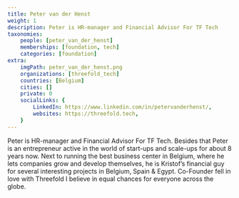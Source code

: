 ```yaml
---
title: Peter van der Henst
weight: 1
description: Peter is HR-manager and Financial Advisor For TF Tech
taxonomies:
    people: [peter_van_der_henst]
    memberships: [foundation, tech]
    categories: [foundation]
extra:
    imgPath: peter_van_der_henst.png
    organizations: [threefold_tech]
    countries: [Belgium]
    cities: []
    private: 0
    socialLinks: {
        LinkedIn: https://www.linkedin.com/in/petervanderhenst/,
        websites: https://threefold.tech,
    }
---
```


Peter is HR-manager and Financial Advisor For TF Tech. Besides that Peter is an entrepreneur active in the world of start-ups and scale-ups for about 8 years now. Next to running the best business center in Belgium, where he lets companies grow and develop themselves, he is Kristof’s financial guy for several interesting projects in Belgium, Spain & Egypt. Co-Founder fell in love with Threefold I believe in equal chances for everyone across the globe.

